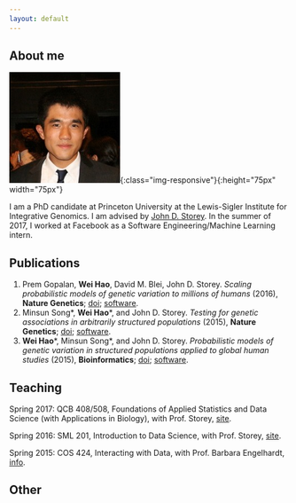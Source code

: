 ```yaml
---
layout: default
---
```


## About me

![me](wei.jpg){:class="img-responsive"}{:height="75px" width="75px"}

I am a PhD candidate at Princeton University at the Lewis-Sigler Institute for Integrative Genomics. I am advised by [John D. Storey](http://genomine.org). In the summer of 2017, I worked at Facebook as a Software Engineering/Machine Learning intern.


## Publications

1. Prem Gopalan, **Wei Hao**, David M. Blei, John D. Storey. *Scaling probabilistic models of genetic variation to millions of humans* (2016), **Nature Genetics**; [doi](http://dx.doi.org/10.1038/ng.3710); [software](http://github.com/Storeylab/terastructure).
2. Minsun Song\*, **Wei Hao**\*, and John D. Storey. *Testing for genetic associations in arbitrarily structured populations* (2015), **Nature Genetics**; [doi](http://dx.doi.org/10.1038/ng.3244); [software](http://github.com/StoreyLab/gcatest).
3. **Wei Hao**\*, Minsun Song\*, and John D. Storey. *Probabilistic models of genetic variation in structured populations applied to global human studies* (2015), **Bioinformatics**; [doi](http://dx.doi.org/10.1093/bioinformatics/btv641); [software](http://github.com/StoreyLab/lfa).

## Teaching

Spring 2017: QCB 408/508, Foundations of Applied Statistics and Data Science (with Applications in Biology), with Prof. Storey, [site](https://jdstorey.github.io/asdscourse/).

Spring 2016: SML 201, Introduction to Data Science, with Prof. Storey, [site](https://sml201.github.io).

Spring 2015: COS 424, Interacting with Data, with Prof. Barbara Engelhardt, [info](https://registrar.princeton.edu/course-offerings/course_details.xml?courseid=010279&term=1154).

## Other

